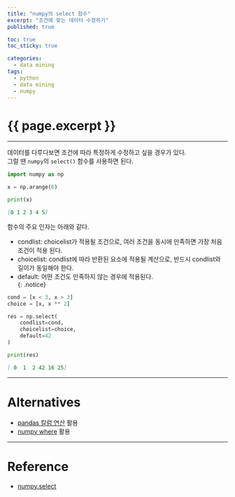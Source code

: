 ```yaml
---
title: "numpy의 select 함수"
excerpt: "조건에 맞는 데이터 수정하기"
published: true

toc: true
toc_sticky: true

categories:
  - data mining
tags:
  - python
  - data mining
  - numpy
---
```

# {{ page.excerpt }}
---
데이터를 다루다보면 조건에 따라 특정하게 수정하고 싶을 경우가 있다.  
그럴 땐 `numpy`의 `select()` 함수를 사용하면 된다.  

```python
import numpy as np

x = np.arange(6)

print(x)
```

```markdown
[0 1 2 3 4 5]
```

함수의 주요 인자는 아래와 같다.  

- condlist: choicelist가 적용될 조건으로, 여러 조건을 동시에 만족하면 가장 처음 조건이 적용 된다.  
- choicelist: condlist에 따라 반환된 요소에 적용될 계산으로, 반드시 condlist와 길이가 동일해야 한다.  
- default: 어떤 조건도 만족하지 않는 경우에 적용된다.  
{: .notice}

```python
cond = [x < 3, x > 3]
choice = [x, x ** 2]

res = np.select(
    condlist=cond,
    choicelist=choice,
    default=42
)

print(res)
```

```markdown
[ 0  1  2 42 16 25]
```

---
# Alternatives
- [pandas 칼럼 연산](../df_col_cal) 활용
- [numpy where](../np_where) 활용

---
# Reference
- [numpy.select](https://numpy.org/doc/stable/reference/generated/numpy.select.html)